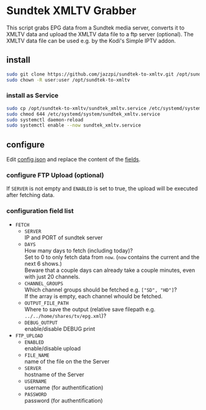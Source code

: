 # Sundtek XMLTV Grabber

This script grabs EPG data from a Sundtek media server, converts it to XMLTV
data and upload the XMLTV data file to a ftp server (optional).
The XMLTV data file can be used e.g. by the Kodi's Simple IPTV addon.

## install
``` sh
sudo git clone https://github.com/jazzpi/sundtek-to-xmltv.git /opt/sundtek-to-xmltv
sudo chown -R user:user /opt/sundtek-to-xmltv
```

### install as Service
``` sh
sudo cp /opt/sundtek-to-xmltv/sundtek_xmltv.service /etc/systemd/system/
sudo chmod 644 /etc/systemd/system/sundtek_xmltv.service
sudo systemctl daemon-reload
sudo systemctl enable --now sundtek_xmltv.service
```

## configure
Edit [config.json](config.json) and replace the content of the [fields](#configuration-field-list).

### configure FTP Upload (optional)
If `SERVER` is not empty and `ENABLED` is set to true, the upload will be executed after fetching data.

### configuration field list
- `FETCH`
	- `SERVER`  
	  IP and PORT of sundtek server
	- `DAYS`  
	  How many days to fetch (including today)?  
	  Set to 0 to only fetch data from `now`. (`now` contains the current and the next 6 shows.)  
	  Beware that a couple days can already take a couple minutes, even with just 20 channels.
	- `CHANNEL_GROUPS`  
	  Which channel groups should be fetched e.g. `["SD", "HD"]`?  
	  If the array is empty, each channel whould be fetched.
	- `OUTPUT_FILE_PATH`  
	  Where to save the output (relative save filepath e.g. `../../home/shares/tv/epg.xml`)?
	- `DEBUG_OUTPUT`  
	  enable/disable DEBUG print
- `FTP_UPLOAD`
	- `ENABLED`  
	  enable/disable upload
	- `FILE_NAME`  
	  name of the file on the the Server
	- `SERVER`  
	  hostname of the Server
	- `USERNAME`  
	  username (for authentification)
	- `PASSWORD`  
	  password (for authentification)